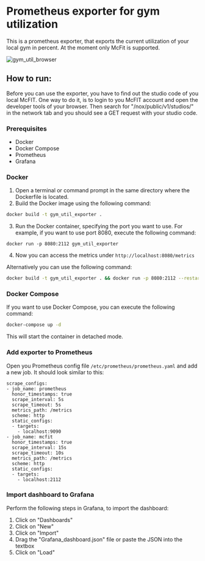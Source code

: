 # Prometheus exporter for gym utilization

This is a prometheus exporter, that exports the current utilization of your local gym in percent. At the moment only McFit is supported.

![gym_util_browser](https://github.com/dev-lu/gym_utilization/assets/44299200/8cc907b0-fc9f-4e79-905b-d3816196f50b)


## How to run:
Before you can use the exporter, you have to find out the studio code of you local McFIT. One way to do it, is to login to you McFIT account and open the developer tools of your browser. Then search for "/nox/public/v1/studios/" in the network tab and you should see a GET request with your studio code.

### Prerequisites
- Docker
- Docker Compose
- Prometheus
- Grafana

### Docker
1. Open a terminal or command prompt in the same directory where the Dockerfile is located.
2. Build the Docker image using the following command:

```bash
docker build -t gym_util_exporter .
```

3. Run the Docker container, specifying the port you want to use. For example, if you want to use port 8080, execute the following command:

```
docker run -p 8080:2112 gym_util_exporter
```

4. Now you can access the metrics under ```http://localhost:8080/metrics```

Alternatively you can use the following command:

```bash
docker build -t gym_util_exporter . && docker run -p 8080:2112 --restart always gym_util_exporter
```

### Docker Compose
If you want to use Docker Compose, you can execute the following command:
```bash
docker-compose up -d
```

This will start the container in detached mode.

### Add exporter to Prometheus
Open you Prometheus config file `/etc/prometheus/prometheus.yaml` and add a new job. It should look similar to this:
```
scrape_configs:
- job_name: prometheus
  honor_timestamps: true
  scrape_interval: 5s
  scrape_timeout: 5s
  metrics_path: /metrics
  scheme: http
  static_configs:
  - targets:
    - localhost:9090
- job_name: mcfit
  honor_timestamps: true
  scrape_interval: 15s
  scrape_timeout: 10s
  metrics_path: /metrics
  scheme: http
  static_configs:
  - targets:
    - localhost:2112
```

### Import dashboard to Grafana
Perform the following steps in Grafana, to import the dashboard:
1. Click on "Dashboards"
2. Click on "New"
3. Click on "Import"
4. Drag the "Grafana_dashboard.json" file or paste the JSON into the textbox
5. Click on "Load"
